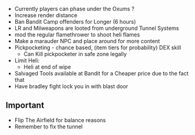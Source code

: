 - Currently players can phase under the Oxums ? 
- Increase render distance 
- Ban Bandit Camp offenders for Longer (6 hours)
- LR and Milweapons are looted from underground Tunnel Systems
- mod the regular flamethrower to shoot heli flames
- Make a marauder NPC and place around for more content
- Pickpocketing - chance based, (item tiers for probability) DEX skill
	-	Can Kill pickpocketer in safe zone legally
- Limit Heli:
	- Heli at end of wipe
- Salvaged Tools available at Bandit for a Cheaper price due to the fact that 
- Have bradley fight lock you in with blast door

## Important
- Flip The Airfield for balance reasons
- Remember to fix the tunnel